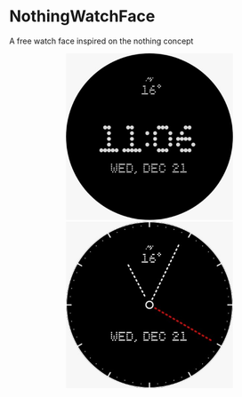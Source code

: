 # NothingWatchFace
A free watch face inspired on the nothing concept

<p align="center"> <img src="https://github.com/JoaoFilipeResende/NothingWatchFace/blob/main/images/AOD.png" height="300"> <img src="https://github.com/JoaoFilipeResende/NothingWatchFace/blob/main/images/Normal%20Mode.jpg" height="300"></p>
